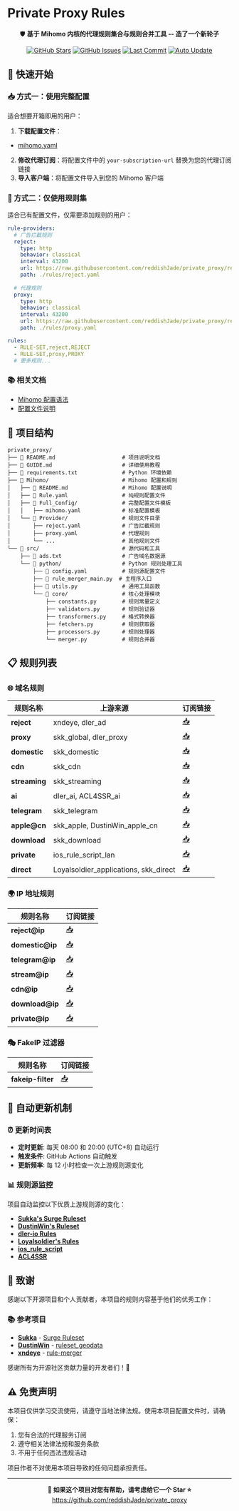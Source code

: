 # Private Proxy Rules

<div align="center">

🛡️ **基于 Mihomo 内核的代理规则集合与规则合并工具 -- 造了一个新轮子**

[![GitHub Stars](https://img.shields.io/github/stars/reddishJade/private_proxy?style=flat-square)](https://github.com/reddishJade/private_proxy/stargazers)
[![GitHub Issues](https://img.shields.io/github/issues/reddishJade/private_proxy?style=flat-square)](https://github.com/reddishJade/private_proxy/issues)
[![Last Commit](https://img.shields.io/github/last-commit/reddishJade/private_proxy?style=flat-square)](https://github.com/reddishJade/private_proxy/commits/main)
[![Auto Update](https://img.shields.io/badge/Auto%20Update-Every%2012h-green?style=flat-square)](https://github.com/reddishJade/private_proxy/actions)

</div>

## 🚀 快速开始

### 📥 方式一：使用完整配置

适合想要开箱即用的用户：

1. **下载配置文件**：

- [mihomo.yaml](https://raw.githubusercontent.com/reddishJade/private_proxy/refs/heads/main/Mihomo/Full_Config/mihomo.yaml)

2. **修改代理订阅**：将配置文件中的 `your-subscription-url` 替换为您的代理订阅链接
3. **导入客户端**：将配置文件导入到您的 Mihomo 客户端

### 🔧 方式二：仅使用规则集

适合已有配置文件，仅需要添加规则的用户：

```yaml
rule-providers:
  # 广告拦截规则
  reject:
    type: http
    behavior: classical  
    interval: 43200
    url: https://raw.githubusercontent.com/reddishJade/private_proxy/refs/heads/main/Mihomo/Provider/reject.yaml
    path: ./rules/reject.yaml
  
  # 代理规则
  proxy:
    type: http
    behavior: classical
    interval: 43200
    url: https://raw.githubusercontent.com/reddishJade/private_proxy/refs/heads/main/Mihomo/Provider/proxy.yaml
    path: ./rules/proxy.yaml

rules:
  - RULE-SET,reject,REJECT
  - RULE-SET,proxy,PROXY
  # 更多规则...
```

### 📚 相关文档

- [Mihomo 配置语法](https://wiki.metacubex.one/handbook/syntax/)
- [配置文件说明](https://wiki.metacubex.one/config/)

## 📁 项目结构

```
private_proxy/
├── 📄 README.md              		# 项目说明文档
├── 📄 GUIDE.md               		# 详细使用教程
├── 📄 requirements.txt       		# Python 环境依赖
├── 📂 Mihomo/                		# Mihomo 配置和规则
│   ├── 📄 README.md          		# Mihomo 配置说明
│   ├── 📄 Rule.yaml          		# 纯规则配置文件
│   ├── 📂 Full_Config/       		# 完整配置文件模板
│   │   ├── mihomo.yaml       		# 标准配置模板
│   └── 📂 Provider/          		# 规则文件目录
│       ├── reject.yaml       		# 广告拦截规则
│       ├── proxy.yaml        		# 代理规则
│       └── ...               		# 其他规则文件
└── 📂 src/                   		# 源代码和工具
    ├── 📄 ads.txt            		# 广告域名数据源
    └── 📂 python/            		# Python 规则处理工具
        ├── 📄 config.yaml    		# 规则源配置文件
        ├── 📄 rule_merger_main.py  # 主程序入口
        ├── 📄 utils.py      		# 通用工具函数
        └── 📂 core/         		# 核心处理模块
            ├── constants.py  		# 规则常量定义
            ├── validators.py 		# 规则验证器
            ├── transformers.py 	# 格式转换器
            ├── fetchers.py   		# 规则获取器
            ├── processors.py 		# 规则处理器
            └── merger.py     		# 规则合并器
```

## 📋 规则列表

### 🌐 域名规则

| 规则名称            | 上游来源                              | 订阅链接                                                                                                     |
| ------------------- | ------------------------------------- | ------------------------------------------------------------------------------------------------------------ |
| **reject**    | xndeye, dler_ad                       | [📥](https://raw.githubusercontent.com/reddishJade/private_proxy/refs/heads/main/Mihomo/Provider/reject.yaml)   |
| **proxy**     | skk_global, dler_proxy                | [📥](https://raw.githubusercontent.com/reddishJade/private_proxy/refs/heads/main/Mihomo/Provider/proxy.yaml)    |
| **domestic**  | skk_domestic                          | [📥](https://raw.githubusercontent.com/reddishJade/private_proxy/refs/heads/main/Mihomo/Provider/domestic.yaml) |
| **cdn**       | skk_cdn                               | [📥](https://raw.githubusercontent.com/reddishJade/private_proxy/refs/heads/main/Mihomo/Provider/cdn.yaml)      |
| **streaming** | skk_streaming                         | [📥](https://raw.githubusercontent.com/reddishJade/private_proxy/refs/heads/main/Mihomo/Provider/stream.yaml)   |
| **ai**        | dler_ai, ACL4SSR_ai                   | [📥](https://raw.githubusercontent.com/reddishJade/private_proxy/refs/heads/main/Mihomo/Provider/ai.yaml)       |
| **telegram**  | skk_telegram                          | [📥](https://raw.githubusercontent.com/reddishJade/private_proxy/refs/heads/main/Mihomo/Provider/telegram.yaml) |
| **apple@cn**  | skk_apple, DustinWin_apple_cn         | [📥](https://raw.githubusercontent.com/reddishJade/private_proxy/refs/heads/main/Mihomo/Provider/apple@cn.yaml) |
| **download**  | skk_download                          | [📥](https://raw.githubusercontent.com/reddishJade/private_proxy/refs/heads/main/Mihomo/Provider/download.yaml) |
| **private**   | ios_rule_script_lan                   | [📥](https://raw.githubusercontent.com/reddishJade/private_proxy/refs/heads/main/Mihomo/Provider/private.yaml)  |
| **direct**    | Loyalsoldier_applications, skk_direct | [📥](https://raw.githubusercontent.com/reddishJade/private_proxy/refs/heads/main/Mihomo/Provider/direct.yaml)   |

### 🌍 IP 地址规则

| 规则名称              | 订阅链接                                                                                                        |
| --------------------- | --------------------------------------------------------------------------------------------------------------- |
| **reject@ip**   | [📥](https://raw.githubusercontent.com/reddishJade/private_proxy/refs/heads/main/Mihomo/Provider/reject@ip.yaml)   |
| **domestic@ip** | [📥](https://raw.githubusercontent.com/reddishJade/private_proxy/refs/heads/main/Mihomo/Provider/domestic@ip.yaml) |
| **telegram@ip** | [📥](https://raw.githubusercontent.com/reddishJade/private_proxy/refs/heads/main/Mihomo/Provider/telegram@ip.yaml) |
| **stream@ip**   | [📥](https://raw.githubusercontent.com/reddishJade/private_proxy/refs/heads/main/Mihomo/Provider/stream@ip.yaml)   |
| **cdn@ip**      | [📥](https://raw.githubusercontent.com/reddishJade/private_proxy/refs/heads/main/Mihomo/Provider/cdn@ip.yaml)      |
| **download@ip** | [📥](https://raw.githubusercontent.com/reddishJade/private_proxy/refs/heads/main/Mihomo/Provider/download@ip.yaml) |
| **private@ip**  | [📥](https://raw.githubusercontent.com/reddishJade/private_proxy/refs/heads/main/Mihomo/Provider/private@ip.yaml)  |

### 🎭 FakeIP 过滤器

| 规则名称                | 订阅链接                                                                                                          |
| ----------------------- | ----------------------------------------------------------------------------------------------------------------- |
| **fakeip-filter** | [📥](https://raw.githubusercontent.com/reddishJade/private_proxy/refs/heads/main/Mihomo/Provider/fakeip-filter.yaml) |

## 🔄 自动更新机制

### ⏰ 更新时间表

- **定时更新**: 每天 08:00 和 20:00 (UTC+8) 自动运行
- **触发条件**: GitHub Actions 自动触发
- **更新频率**: 每 12 小时检查一次上游规则源变化

### 📊 规则源监控

项目自动监控以下优质上游规则源的变化：

- [**Sukka's Surge Ruleset**](https://github.com/SukkaW/Surge)
- [**DustinWin's Ruleset**](https://github.com/DustinWin/ruleset_geodata)
- [**dler-io Rules**](https://github.com/dler-io/Rules)
- [**Loyalsoldier's Rules**](https://github.com/Loyalsoldier/clash-rules)
- [**ios_rule_script**](https://github.com/blackmatrix7/ios_rule_script)
- [**ACL4SSR**](https://github.com/ACL4SSR/ACL4SSR/tree/master)

## 🙏 致谢

感谢以下开源项目和个人贡献者，本项目的规则内容基于他们的优秀工作：

### 📚 参考项目

- **[Sukka](https://github.com/SukkaW)** - [Surge Ruleset](https://github.com/SukkaW/Surge)
- **[DustinWin](https://github.com/DustinWin)** - [ruleset_geodata](https://github.com/DustinWin/ruleset_geodata)
- **[xndeye](https://github.com/xndeye)** - [rule-merger](https://github.com/xndeye/rule-merger)

感谢所有为开源社区贡献力量的开发者们！🎉

## ⚠️ 免责声明

本项目仅供学习交流使用，请遵守当地法律法规。使用本项目配置文件时，请确保：

1. 您有合法的代理服务订阅
2. 遵守相关法律法规和服务条款
3. 不用于任何违法违规活动

项目作者不对使用本项目导致的任何问题承担责任。

---

<p align="center">
  <strong>🌟 如果这个项目对您有帮助，请考虑给它一个 Star ⭐</strong><br>
  <a href="https://github.com/reddishJade/private_proxy">https://github.com/reddishJade/private_proxy</a>
